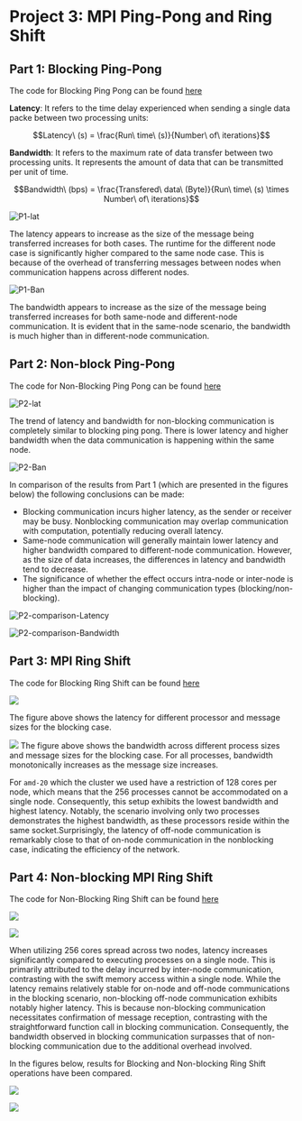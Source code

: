 # Project 3: MPI Ping-Pong and Ring Shift

## Part 1: Blocking Ping-Pong

The code for Blocking Ping Pong can be found [here](./PingPong.cpp)

**Latency**: It refers to the time delay experienced when sending a single data packe between two processing units:

$$Latency\ (s) = \frac{Run\ time\ (s)}{Number\ of\ iterations}$$
 
**Bandwidth**: It refers to the maximum rate of data transfer between two processing units. It represents the amount of data that can be transmitted per unit of time.

$$Bandwidth\ (bps) = \frac{Transfered\ data\ (Byte)}{Run\ time\ (s) \times Number\ of\ iterations}$$

![P1-lat](./Visualization/P1-lat.png)

The latency appears to increase as the size of the message being transferred increases for both cases. The runtime for the different node case is significantly higher compared to the same node case. This is because of the overhead of transferring messages between nodes when communication happens across different nodes.

![P1-Ban](./Visualization/P1-Ban.png)

The bandwidth appears to increase as the size of the message being transferred increases for both same-node and different-node communication. It is evident that in the same-node scenario, the bandwidth is much higher than in different-node communication.

## Part 2: Non-block Ping-Pong

The code for Non-Blocking Ping Pong can be found [here](./NonBlockPingPong.cpp)

![P2-lat](./Visualization/P2-Lat.png)

The trend of latency and bandwidth for non-blocking communication is completely similar to blocking ping pong. There is lower latency and higher bandwidth when the data communication is happening within the same node.

![P2-Ban](./Visualization/P2-Ban.png)

In comparison of the results from Part 1 (which are presented in the figures below) the following conclusions can be made:

- Blocking communication incurs higher latency, as the sender or receiver may be busy. Nonblocking communication may overlap communication with computation, potentially reducing overall latency.
- Same-node communication will generally maintain lower latency and higher bandwidth compared to different-node communication. However, as the size of data increases, the differences in latency and bandwidth tend to decrease.
- The significance of whether the effect occurs intra-node or inter-node is higher than the impact of changing communication types (blocking/non-blocking).




![P2-comparison-Latency](./Visualization/P2-Compare.png)

![P2-comparison-Bandwidth](./Visualization/P2-Compare2.png)

## Part 3: MPI Ring Shift

The code for Blocking Ring Shift can be found [here](./MPIringshift.cpp)

![](./Visualization2/P3-1.png)

 The figure above shows the latency for different processor and message sizes for the blocking case. 
 
![](./Visualization2/P3-2.png)
The figure above shows the bandwidth across different process sizes and message sizes for the blocking case. For all processes, bandwidth monotonically increases as the message size increases.

For `amd-20` which the cluster we used have a restriction of 128 cores per node, which means that the 256 processes cannot be accommodated on a single node. Consequently, this setup exhibits the lowest bandwidth and highest latency. Notably, the scenario involving only two processes demonstrates the highest bandwidth, as these processors reside within the same socket.Surprisingly, the latency of off-node communication is remarkably close to that of on-node communication in the nonblocking case, indicating the efficiency of the network. 

## Part 4: Non-blocking MPI Ring Shift

The code for Non-Blocking Ring Shift can be found [here](./NonBlockringshift.cpp)

![](./Visualization2/P3-3.png)

![](./Visualization2/P3-4.png)

When utilizing 256 cores spread across two nodes, latency increases significantly compared to executing processes on a single node. This is primarily attributed to the delay incurred by inter-node communication, contrasting with the swift memory access within a single node. While the latency remains relatively stable for on-node and off-node communications in the blocking scenario, non-blocking off-node communication exhibits notably higher latency. This is because non-blocking communication necessitates confirmation of message reception, contrasting with the straightforward function call in blocking communication. Consequently, the bandwidth observed in blocking communication surpasses that of non-blocking communication due to the additional overhead involved.



In the figures below, results for Blocking and Non-blocking Ring Shift operations have been compared.

![](./Visualization2/P3-c1-new.png)

![](./Visualization2/P3-c2-new.png)
